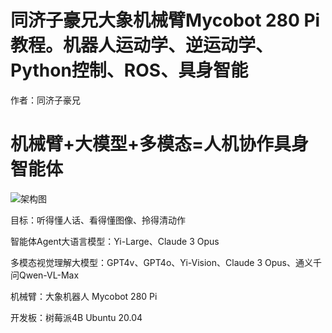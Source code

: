 # 同济子豪兄大象机械臂Mycobot 280 Pi教程。机器人运动学、逆运动学、Python控制、ROS、具身智能

作者：同济子豪兄

# 机械臂+大模型+多模态=人机协作具身智能体

![架构图](https://github.com/TommyZihao/Mycobot_Tutorials/assets/36354458/d1e52601-1ebd-4f44-a84c-ab1c8a65ac2b)

目标：听得懂人话、看得懂图像、拎得清动作

智能体Agent大语言模型：Yi-Large、Claude 3 Opus

多模态视觉理解大模型：GPT4v、GPT4o、Yi-Vision、Claude 3 Opus、通义千问Qwen-VL-Max

机械臂：大象机器人 Mycobot 280 Pi

开发板：树莓派4B Ubuntu 20.04
